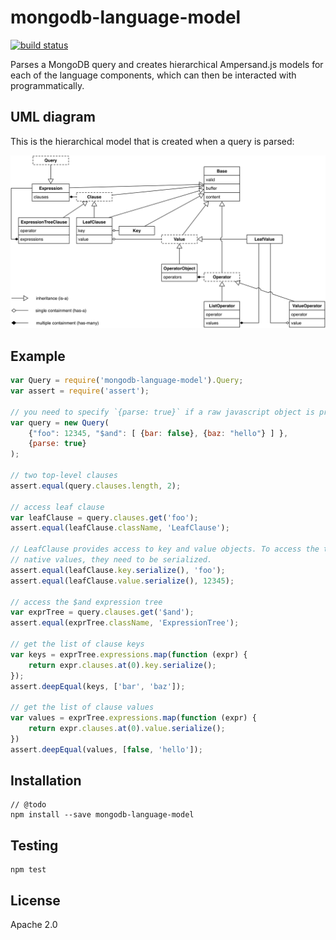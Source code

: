 # mongodb-language-model

[![build status](https://secure.travis-ci.org/mongodb-js/mongodb-language-model.png)](http://travis-ci.org/mongodb-js/mongodb-language-model)

Parses a MongoDB query and creates hierarchical Ampersand.js models for each of the language components, which can then be interacted with programmatically. 

## UML diagram

This is the hierarchical model that is created when a query is parsed:

![](./docs/query_language_uml.png)

## Example

```javascript
var Query = require('mongodb-language-model').Query;
var assert = require('assert');

// you need to specify `{parse: true}` if a raw javascript object is provided
var query = new Query(
    {"foo": 12345, "$and": [ {bar: false}, {baz: "hello"} ] }, 
    {parse: true}
);

// two top-level clauses
assert.equal(query.clauses.length, 2);

// access leaf clause
var leafClause = query.clauses.get('foo');
assert.equal(leafClause.className, 'LeafClause');

// LeafClause provides access to key and value objects. To access the their 
// native values, they need to be serialized.
assert.equal(leafClause.key.serialize(), 'foo');
assert.equal(leafClause.value.serialize(), 12345);

// access the $and expression tree
var exprTree = query.clauses.get('$and');
assert.equal(exprTree.className, 'ExpressionTree');

// get the list of clause keys
var keys = exprTree.expressions.map(function (expr) {
    return expr.clauses.at(0).key.serialize();
});
assert.deepEqual(keys, ['bar', 'baz']);

// get the list of clause values
var values = exprTree.expressions.map(function (expr) {
    return expr.clauses.at(0).value.serialize();
})
assert.deepEqual(values, [false, 'hello']);
```

## Installation

```
// @todo
npm install --save mongodb-language-model
```

## Testing

```
npm test
```

## License

Apache 2.0
